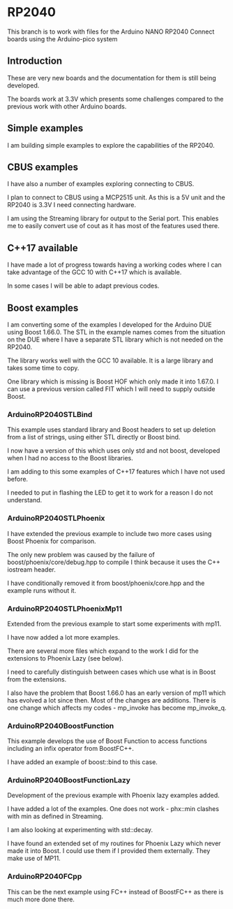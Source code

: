 # RP2040

This branch is to work with files for the Arduino NANO RP2040 Connect boards using the Arduino-pico system

## Introduction

These are very new boards and the documentation for them is still being developed.

The boards work at 3.3V which presents some challenges compared to the previous work with other Arduino boards.

## Simple examples

I am building simple examples to explore the capabilities of the RP2040.

## CBUS examples

I have also a number of examples exploring connecting to CBUS.

I plan to connect to CBUS using a MCP2515 unit. As this is a 5V unit and the RP2040 is 3.3V I need connecting hardware.

I am using the Streaming library for output to the Serial port. This enables me to easily convert use of cout as it has most of the features used there.

## C++17 available

I have made a lot of progress towards having a working codes where I can take advantage of the GCC 10 with C++17 which is available.

In some cases I will be able to adapt previous codes.

## Boost examples

I am converting some of the examples I developed for the Arduino DUE using Boost 1.66.0. The STL in the example names comes from the situation on the DUE where I have a separate STL library which is not needed on the RP2040.

The library works well with the GCC 10 available. It is a large library and takes some time to copy.

One library which is missing is Boost HOF which only made it into 1.67.0. I can use a previous version called FIT which I will need to supply outside Boost.

### ArduinoRP2040STLBind

This example uses standard library and Boost headers to set up deletion from a list of strings, using either STL directly or Boost bind.

I now have a version of this which uses only std and not boost, developed when I had no access to the Boost libraries.

I am adding to this some examples of C++17 features which I have not used before.

I needed to put in flashing the LED to get it to work for a reason I do not understand.

### ArduinoRP2040STLPhoenix

I have extended the previous example to include two more cases using Boost Phoenix for comparison.

The only new problem was caused by the failure of boost/phoenix/core/debug.hpp to compile I think because it uses the C++ iostream header.

I have conditionally removed it from boost/phoenix/core.hpp and the example runs without it.

### ArduinoRP2040STLPhoenixMp11

Extended from the previous example to start some experiments with mp11.

I have now added a lot more examples.

There are several more files which expand to the work I did for the extensions to Phoenix Lazy (see below).

I need to carefully distinguish between cases which use what is in Boost from the extensions.

I also have the problem that Boost 1.66.0 has an early version of mp11 which has evolved a lot since then. Most of the changes are additions. There is one change which affects my codes - mp_invoke has become mp_invoke_q.

### ArduinoRP2040BoostFunction

This example develops the use of Boost Function to access functions including an infix operator from BoostFC++.

I have added an example of boost::bind to this case.

### ArduinoRP2040BoostFunctionLazy

Development of the previous example with Phoenix lazy examples added.

I have added a lot of the examples. One does not work - phx::min clashes with min as defined in Streaming.

I am also looking at experimenting with std::decay<T>.

I have found an extended set of my routines for Phoenix Lazy which never made it into Boost. I could use them if I provided them externally. They make use of MP11.

### ArduinoRP2040FCpp

This can be the next example using FC++ instead of BoostFC++ as there is much more done there.






